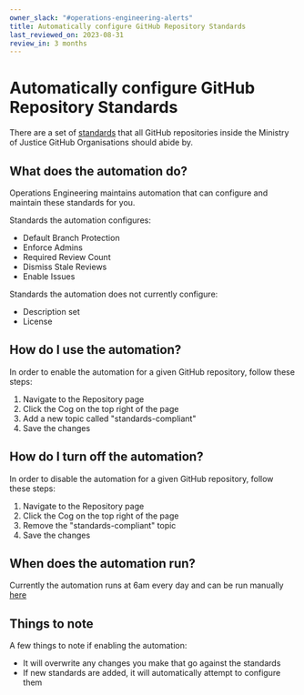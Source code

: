 ```yaml
---
owner_slack: "#operations-engineering-alerts"
title: Automatically configure GitHub Repository Standards
last_reviewed_on: 2023-08-31
review_in: 3 months
---
```


# Automatically configure GitHub Repository Standards

There are a set of [standards](https://operations-engineering.service.justice.gov.uk/documentation/services/repository-standards.html) that all GitHub repositories inside the Ministry of Justice GitHub Organisations should abide by.

## What does the automation do?

Operations Engineering maintains automation that can configure and maintain these standards for you.

Standards the automation configures:

* Default Branch Protection
* Enforce Admins
* Required Review Count
* Dismiss Stale Reviews
* Enable Issues

Standards the automation does not currently configure:

* Description set
* License

## How do I use the automation?

In order to enable the automation for a given GitHub repository, follow these steps:

1. Navigate to the Repository page
2. Click the Cog on the top right of the page
3. Add a new topic called "standards-compliant"
4. Save the changes

## How do I turn off the automation?

In order to disable the automation for a given GitHub repository, follow these steps:

1. Navigate to the Repository page
2. Click the Cog on the top right of the page
3. Remove the "standards-compliant" topic
4. Save the changes

## When does the automation run?

Currently the automation runs at 6am every day and can be run manually [here](https://github.com/ministryofjustice/operations-engineering/actions/workflows/configure-standards.yml)

## Things to note

A few things to note if enabling the automation:

* It will overwrite any changes you make that go against the standards
* If new standards are added, it will automatically attempt to configure them